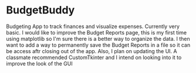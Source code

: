 # BudgetBuddy
Budgeting App to track finances and visualize expenses. Currently very basic. I would like to improve the Budget Reports page,
this is my first time using matplotlib so I'm sure there is a better way to organize the data. I then want to add a way to 
permanently save the Budget Reports in a file so it can be access aftr closing out of the app. Also, I plan on updating the UI.
A classmate recommended CustomTkinter and I intend on looking into it to improve the look of the GUI

